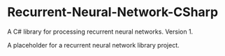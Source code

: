 # Recurrent-Neural-Network-CSharp
A C# library for processing recurrent neural networks. Version 1.

A placeholder for a recurrent neural network library project.
